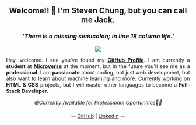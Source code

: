 

<!--
**jcy2704/jcy2704** is a ✨ _special_ ✨ repository because its `README.md` (this file) appears on your GitHub profile.

Here are some ideas to get you started:

- 🔭 I’m currently working on ...
- 🌱 I’m currently learning ...
- 👯 I’m looking to collaborate on ...
- 🤔 I’m looking for help with ...
- 💬 Ask me about ...
- 📫 How to reach me: ...
- 😄 Pronouns: ...
- ⚡ Fun fact: ...
-->

### <h2 align="center">Welcome!! 👋 I'm Steven Chung, but you can call me Jack.</h2>
### *<p align="center">'There is a missing semicolon; in line 18 column life.'</p>*

<p align="center"><img src="https://github-readme-stats.vercel.app/api?username=jcy2704&show_icons=true&theme=dark"></p>

<p align="justify"> Hey, welcome. I see you've found my <b><a href="https://github.com/jcy2704">GitHub Profile</a></b>. I am currently a <b>student</b> at <strong><a href="https://microverse.org">Microverse</a></strong> at the moment, but in the future you'll see me as a <b>professional</b>. I am <b>passionate</b> about coding, not just web development, but also want to learn about machine learning and more. Currently working on <b>HTML & CSS</b> projects, but I will master other languages to become a <b>Full-Stack Developer.</b></p>

*<p align="center">🟢Currently Available for Professional Oportunities👨‍💻</p>*
<p align="center">-- <a href="https://github.com/jcy2704">GitHub</a> | <a href="https://www.linkedin.com/in/stevenjchung/">LinkedIn</a> --</p>

